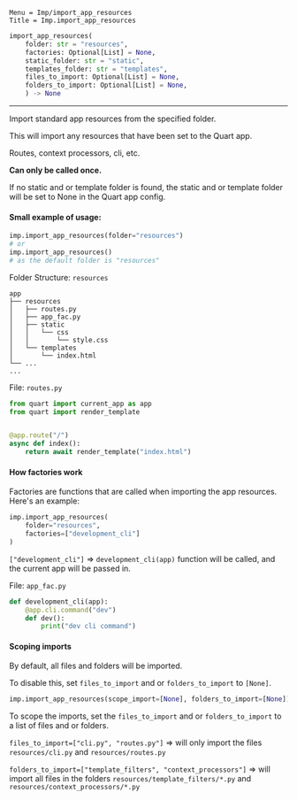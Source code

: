 ```
Menu = Imp/import_app_resources
Title = Imp.import_app_resources
```

```python
import_app_resources(
    folder: str = "resources",
    factories: Optional[List] = None,
    static_folder: str = "static",
    templates_folder: str = "templates",
    files_to_import: Optional[List] = None,
    folders_to_import: Optional[List] = None,
    ) -> None
```

---

Import standard app resources from the specified folder.

This will import any resources that have been set to the Quart app.

Routes, context processors, cli, etc.

**Can only be called once.**

If no static and or template folder is found, the static and or template folder will be set to None in the Quart app
config.

#### Small example of usage:

```python
imp.import_app_resources(folder="resources")
# or
imp.import_app_resources()
# as the default folder is "resources"
```

Folder Structure: `resources`

```text
app
├── resources
│   ├── routes.py
│   ├── app_fac.py
│   ├── static
│   │   └── css
│   │       └── style.css
│   └── templates
│       └── index.html
└── ...
...
```

File: `routes.py`

```python
from quart import current_app as app
from quart import render_template


@app.route("/")
async def index():
    return await render_template("index.html")
```

#### How factories work

Factories are functions that are called when importing the app resources. Here's an example:

```python
imp.import_app_resources(
    folder="resources",
    factories=["development_cli"]
)
```

`["development_cli"]` => `development_cli(app)` function will be called, and the current app will be passed in.

File: `app_fac.py`

```python
def development_cli(app):
    @app.cli.command("dev")
    def dev():
        print("dev cli command")
```

#### Scoping imports

By default, all files and folders will be imported.

To disable this, set `files_to_import` and or
`folders_to_import` to `[None]`.

```python
imp.import_app_resources(scope_import=[None], folders_to_import=[None])
```

To scope the imports, set the `files_to_import` and or `folders_to_import` to a list of files and or folders.

`files_to_import=["cli.py", "routes.py"]` => will only import the files `resources/cli.py`
and `resources/routes.py`

`folders_to_import=["template_filters", "context_processors"]` => will import all files in the folders
`resources/template_filters/*.py` and `resources/context_processors/*.py`

